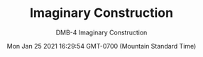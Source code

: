---
category: "wall_covering"
date: "Mon Jan 25 2021 16:29:54 GMT-0700 (Mountain Standard Time)"
description: "null"
designer: "Domenica Brockman"
href: "https://www.areaenvironments.com/domenica-brockman"
image_primary: "./img/DMB_ImaginaryConstruction_repeat.jpg"
image_secondary: "./img/DMB_IMaginary+Construction_Interior.jpg"
image_thumb: "./img/Domenica+Brockman.png"
manufacturer: "Area Environments"
slug: "/manufacturers/area_environments/wall_covering/imaginary_construction"
subtitle: "DMB-4 Imaginary Construction"
tags:
  - "area_environments"
  - "wall_covering"
title: "Imaginary Construction"
---